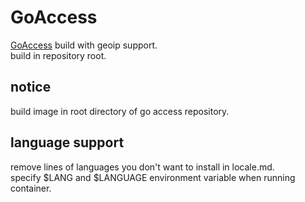 # GoAccess
[GoAccess](https://github.com/allinurl/goaccess) build with geoip support.  
build in repository root.

## notice
build image in root directory of go access repository.

## language support
remove lines of languages you don't want to install in locale.md.  
specify $LANG and $LANGUAGE environment variable when running container.